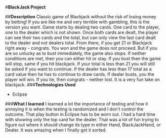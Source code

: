 #**BlackJack Project**

##**Description**
Classic game of Blackjack without the risk of losing money by betting! If you are like me and very terrible with gambling, this is the version you want. 
Game starts by dealing two cards. One card to the player, one to the dealer which is not shown. Once both cards are dealt, the player can see their two cards and the total, but can only view the last card dealt to the dealer and not dealers total. 
From there, if you get 21 or Blackjack right away - congrats. You won and the game does not proceed. But if you are so unlucky as to bust immediately, the game also stops. 
If neither conditions are met, then you can either hit or stay. If you bust then the game will stop, same if you hit blackjack. If your total is less than 21 you will still be asked if you want to continue. 
If the dealer has less than 17 total as a card value then he has to continue to draw cards. If dealer busts, you the player will win. If you tie, then congrats - neither lost. 
It is a very fun take on blackjack. 
###**Technologies Used**
 - Eclipse
 
###**What I learned**
I learned a lot the importance of testing and how it annoying it is when the testing is randomized and I don't control the outcome. That play button in Eclipse has to be worn out. I had a hard time with showing only the top card for the dealer. That was a lot of fun trying to figure out where it should change its type in either Hand, BlackJackHand, or Dealer. It was amazing when I finally got it sorted. 